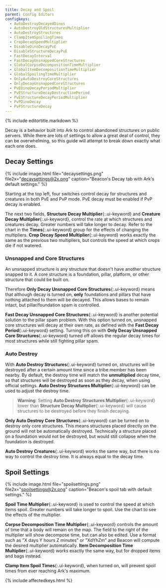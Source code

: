```yaml
---
title: Decay and Spoil
parent: Config Editors
configkeys:
  - AutoDestroyDecayedDinos
  - AutoDestroyOldStructuresMultiplier
  - AutoDestroyStructures
  - ClampItemSpoilingTimes
  - CropDecaySpeedMultiplier
  - DisableDinoDecayPvE
  - DisableStructureDecayPvE
  - FastDecayInterval
  - FastDecayUnsnappedCoreStructures
  - GlobalCorpseDecompositionTimeMultiplier
  - GlobalItemDecompositionTimeMultiplier
  - GlobalSpoilingTimeMultiplier
  - OnlyAutoDestroyCoreStructures
  - OnlyDecayUnsnappedCoreStructures
  - PvEDinoDecayPeriodMultiplier
  - PvEStructureDecayDestructionPeriod
  - PvEStructureDecayPeriodMultiplier
  - PvPDinoDecay
  - PvPStructureDecay
---
```

{% include editortitle.markdown %}

Decay is a behavior built into Ark to control abandoned structures on public servers. While there are lots of settings to allow a great deal of control, they can be overwhelming, so this guide will attempt to break down exactly what each one does.

## Decay Settings

{% include image.html file="decaysettings.png" file2x="decaysettings@2x.png" caption="Beacon's Decay tab with Ark's default settings." %}

Starting at the top left, four switches control decay for structures and creatures in both PvE and PvP mode. PvE decay must be enabled if PvP decay is enabled.

The next two fields, **Structure Decay Multiplier**{:.ui-keyword} and **Creature Decay Multiplier**{:.ui-keyword}, control the rate at which structures and creatures decay. Greater numbers will take longer to decay. Refer to the chart in the **Times**{:.ui-keyword} group for the effects of changing the multipliers. **Crop Decay Speed Multiplier**{:.ui-keyword} works exactly the same as the previous two multipliers, but controls the speed at which crops die if not watered.

### Unsnapped and Core Structures

An unsnapped structure is any structure that doesn't have another structure snapped to it. A core structure is a foundation, pillar, platform, or other structure that could be built on.

Therefore **Only Decay Unsnapped Core Structures**{:.ui-keyword} means that although decay is turned on, **only** foundations and pillars that have nothing attached to them will be decayed. This allows bases to remain intact, but pillar/foundation spam is controlled.

**Fast Decay Unsnapped Core Structures**{:.ui-keyword} is another potential solution to the pillar spam problem. With this option turned on, unsnapped core structures will decay at their own rate, as defined with the **Fast Decay Period**{:.ui-keyword} setting. Turning this on with **Only Decay Unsnapped Core Structures**{:.ui-keyword} turned off allows the regular decay times for most structures while still fighting pillar spam.

### Auto Destroy

With **Auto Destroy Structures**{:.ui-keyword} turned on, structures will be destroyed after a certain amount time since a tribe member has been nearby. By default, the destroy time will match the **unmultiplied** decay time, so that structures will be destroyed as soon as they decay, when using official settings. **Auto Destroy Structures Multiplier**{:.ui-keyword} can be used to adjust the destroy time.

> **Warning**: Setting **Auto Destroy Structures Multiplier**{:.ui-keyword} lower than **Structure Decay Multiplier**{:.ui-keyword} will cause structures to be destroyed before they finish decaying.

**Only Auto Destroy Core Structures**{:.ui-keyword} can be turned on to destroy only core structures. This means structures placed directly on the ground will not be automatically destroyed. Technically a structure placed on a foundation would not be destroyed, but would still collapse when the foundation is destroyed.

**Auto Destroy Creatures**{:.ui-keyword} works the same way, but there is no way to control the destroy time. It is always equal to the decay time.

## Spoil Settings

{% include image.html file="spoilsettings.png" file2x="spoilsettings@2x.png" caption="Beacon's spoil tab with default settings." %}

**Spoil Time Multiplier**{:.ui-keyword} is used to control the speed at which items spoil. Greater numbers will take longer to spoil. Use the chart to see the effects of the multiplier.

**Corpse Decomposition Time Multiplier**{:.ui-keyword} controls the amount of time that a body will remain on the map. The field to the right of the multiplier will show decompose time, but can also be edited. Use a format such as "X days Y hours Z minutes" or "XdYhZm" and Beacon will compute the desired multiplier automatically. **Item Decomposition Time Multiplier**{:.ui-keyword} works exactly the same way, but for dropped items and bags instead.

**Clamp Item Spoil Times**{:.ui-keyword}, when turned on, will prevent spoil times from ever reaching Ark's maximum.

{% include affectedkeys.html %}